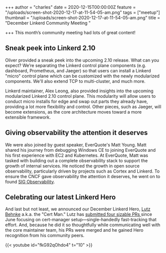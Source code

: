 +++
author = "charles"
date = 2020-12-15T00:00:00Z
feature = "/uploads/screen-shot-2020-12-17-at-11-54-05-am.png"
tags = ["meetup"]
thumbnail = "/uploads/screen-shot-2020-12-17-at-11-54-05-am.png"
title = "December Linkerd Community Meeting "

+++
This month’s community meeting had lots of great content!

## **Sneak peek into Linkerd 2.10**

Oliver provided a sneak peek into the upcoming 2.10 release. What can you expect? We’re separating the Linkerd control plane components (e.g. dashboard, Prometheus, and Jaeger) so that users can install a Linkerd "micro" control plane which can be customized with the newly modularized components. We'll also extend TCP to multi-cluster, and much more.

Linkerd maintainer, Alex Leong, also provided insights into the upcoming modularized Linkerd 2.10 control plane. This modularity will allow users to conduct micro installs for edge and swap out parts they already have, providing a lot more flexibility and control. Other pieces, such as Jaeger, will become extensions, as the core architecture moves toward a more extensible framework.

## **Giving observability the attention it deserves**

We were also joined by guest speaker, EverQuote's Matt Young. Matt shared his journey from debugging Windows CE to joining EverQuote and his first experience with EC2 and Kubernetes. At EverQuote, Matt was tasked with building out a complete observability stack to support the growth of internal services. He noticed the growth in open source observability, particularly driven by projects such as Cortex and Linkerd. To ensure the CNCF gave observability the attention it deserves, he went on to found [SIG Observability](https://github.com/cncf/sig-observability).

## **Celebrating our latest Linkerd Hero**

And last but not least, we announced our December Linkerd Hero, [Lutz Behnke](https://www.linkedin.com/in/lutz-behnke-096a19/) a.k.a. the "Cert Man." Lutz has [submitted four sizable PRs ](https://github.com/linkerd/linkerd2/pulls?q=is%3Apr+author%3Acypherfox+is%3Aclosed)since June focusing on cert-manager setup—single-handedly fast-tracking that effort. And, because he did it so thoughtfully while communicating well with the core maintainer team, his PRs were merged and he gained Hero recognition from his community peers.

{{< youtube id="fkG92qOhdo4" t="10" >}}